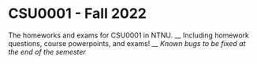 # CSU0001 - Fall 2022
The homeworks and exams for CSU0001 in NTNU. __
Including homework questions, course powerpoints, and exams! __
*Known bugs to be fixed at the end of the semester*
